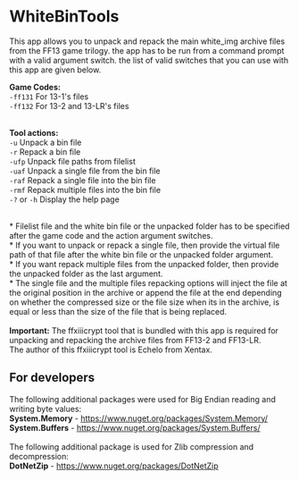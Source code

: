 # WhiteBinTools
This app allows you to unpack and repack the main white_img archive files from the FF13 game trilogy. the app has to be run from a command prompt with a valid argument switch. the list of valid switches that you can use with this app are given below. 

**Game Codes:**
<br>``-ff131`` For 13-1's files
<br>``-ff132`` For 13-2 and 13-LR's files


<br>**Tool actions:**
<br>``-u`` Unpack a bin file
<br>``-r`` Repack a bin file
<br>``-ufp`` Unpack file paths from filelist
<br>``-uaf`` Unpack a single file from the bin file
<br>``-raf`` Repack a single file into the bin file
<br>``-rmf`` Repack multiple files into the bin file
<br>``-?`` or ``-h`` Display the help page
<br>

<br>* Filelist file and the white bin file or the unpacked folder has to be specified after the game code and the action argument switches.
<br>* If you want to unpack or repack a single file, then provide the virtual file path of that file after the white bin file or the unpacked folder argument.
<br>* If you want repack multiple files from the unpacked folder, then provide the unpacked folder as the last argument.
<br>* The single file and the multiple files repacking options will inject the file at the original position in the archive or append the file at the end depending on whether the compressed size or the file size when its in the archive, is equal or less than the size of the file that is being replaced.
<br>
<br>**Important:** The ffxiiicrypt tool that is bundled with this app is required for unpacking and repacking the archive files from FF13-2 and FF13-LR. 
<br>The author of this ffxiiicrypt tool is Echelo from Xentax.

## For developers
The following additional packages were used for Big Endian reading and writing byte values:
<br>**System.Memory** - https://www.nuget.org/packages/System.Memory/
<br>**System.Buffers** - https://www.nuget.org/packages/System.Buffers/
<br>
<br>
The following additional package is used for Zlib compression and decompression:
<br>**DotNetZip** - https://www.nuget.org/packages/DotNetZip
